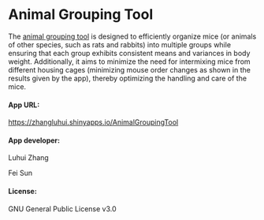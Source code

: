 <h1>Animal Grouping Tool</h1>  
The <a href="https://zhangluhui.shinyapps.io/AnimalGroupingTool">animal grouping tool</a> is designed to efficiently organize mice (or animals of other species, such as rats and rabbits) into multiple groups while ensuring that each group exhibits consistent means and variances in body weight. Additionally, it aims to minimize the need for intermixing mice from different housing cages (minimizing mouse order changes as shown in the results given by the app), thereby optimizing the handling and care of the mice.

<h4>App URL:</h4>
<a href="https://zhangluhui.shinyapps.io/AnimalGroupingTool">https://zhangluhui.shinyapps.io/AnimalGroupingTool</a>

<h4>App developer:</h4>
Luhui Zhang

Fei Sun

<h4>License:</h4>
GNU General Public License v3.0
